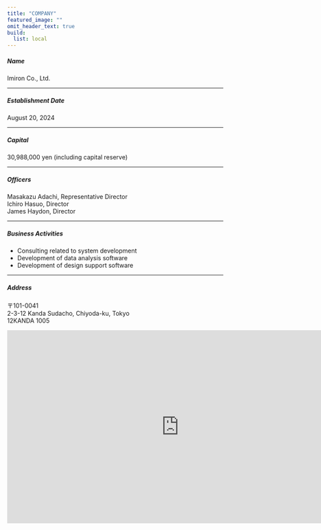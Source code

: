 ```yaml
---
title: "COMPANY"
featured_image: ""
omit_header_text: true
build:
  list: local
---
```


##### Name
Imiron Co., Ltd.

---

##### Establishment Date
August 20, 2024

---

##### Capital
30,988,000 yen (including capital reserve)

---

##### Officers
Masakazu Adachi, Representative Director  
Ichiro Hasuo, Director  
James Haydon, Director

---

##### Business Activities
- Consulting related to system development
- Development of data analysis software
- Development of design support software

---

##### Address
〒101-0041</br>
2-3-12 Kanda Sudacho, Chiyoda-ku, Tokyo  
12KANDA 1005

<iframe src="https://www.google.com/maps/embed?pb=!1m14!1m8!1m3!1d1926.647512322883!2d139.77261297923724!3d35.696154877266146!3m2!1i1024!2i768!4f13.1!3m3!1m2!1s0x60188d002223178b%3A0x19803ed3b4d01eb5!2s12%20KANDA!5e0!3m2!1sja!2sjp!4v1732690155902!5m2!1sja!2sjp" width="800" height="450" style="border:0;" allowfullscreen="" loading="lazy" referrerpolicy="no-referrer-when-downgrade"></iframe>
